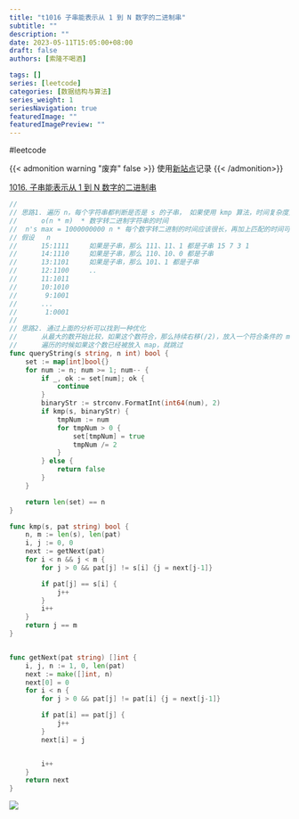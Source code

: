 ```yaml
---
title: "t1016 子串能表示从 1 到 N 数字的二进制串"
subtitle: ""
description: ""
date: 2023-05-11T15:05:00+08:00
draft: false
authors: [索隆不喝酒]

tags: []
series: [leetcode]
categories: [数据结构与算法]
series_weight: 1
seriesNavigation: true
featuredImage: ""
featuredImagePreview: ""
---
```

<!--more-->
#leetcode 


{{< admonition warning "废弃" false >}}
使用[新站点](https://honghuiqiang.com/algo/3.%E5%85%B6%E4%BB%96%E8%AE%B0%E5%BD%95/202305270227%20%E6%AF%8F%E6%97%A5%E4%B8%80%E9%A2%98/)记录
{{< /admonition>}}

[1016. 子串能表示从 1 到 N 数字的二进制串](https://leetcode.cn/problems/binary-string-with-substrings-representing-1-to-n/)

```go
//
// 思路1. 遍历 n，每个字符串都判断是否是 s 的子串， 如果使用 kmp 算法，时间复杂度是 s 的长度 m
//		o(n * m)  * 数字转二进制字符串的时间
//	n's max = 1000000000 n * 每个数字转二进制的时间应该很长，再加上匹配的时间可能会超时
// 假设	n
//		15:1111		如果是子串，那么 111、11、1 都是子串 15 7 3 1
//		14:1110		如果是子串，那么 110、10、0 都是子串
//		13:1101		如果是子串，那么 101、1 都是子串
//		12:1100		..
//		11:1011
//		10:1010
//		 9:1001
//		...
//		 1:0001
//
// 思路2. 通过上面的分析可以找到一种优化
//		从最大的数开始比较，如果这个数符合，那么持续右移(/2)，放入一个符合条件的 map，
//		遍历的时候如果这个数已经被放入 map，就跳过
func queryString(s string, n int) bool {
	set := map[int]bool{}
	for num := n; num >= 1; num-- {
		if _, ok := set[num]; ok {
			continue
		}
		binaryStr := strconv.FormatInt(int64(num), 2)
		if kmp(s, binaryStr) {
			tmpNum := num
			for tmpNum > 0 {
				set[tmpNum] = true
				tmpNum /= 2
			}
		} else {
			return false
		}
	}

	return len(set) == n
}

func kmp(s, pat string) bool {
	n, m := len(s), len(pat)
	i, j := 0, 0
	next := getNext(pat)
	for i < n && j < m {
		for j > 0 && pat[j] != s[i] {j = next[j-1]}

		if pat[j] == s[i] {
			j++
		}
		i++
	}
	return j == m
}


func getNext(pat string) []int {
	i, j, n := 1, 0, len(pat)
	next := make([]int, n)
	next[0] = 0
	for i < n {
		for j > 0 && pat[j] != pat[i] {j = next[j-1]}

		if pat[i] == pat[j] {
			j++
		}
		next[i] = j


		i++
	}
	return next
}
```

![](images/posts/Pasted%20image%2020230511154025.png)